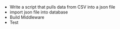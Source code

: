 * Write a script that pulls data from CSV into a json file
* import json file into database
* Build Middleware
* Test